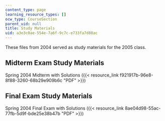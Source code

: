 ```yaml
---
content_type: page
learning_resource_types: []
ocw_type: CourseSection
parent_uid: null
title: Study Materials
uid: a3e3c0ae-554e-7a6f-9c7c-e733fa7d88ac
---
```


These files from 2004 served as study materials for the 2005 class.

Midterm Exam Study Materials
----------------------------

Spring 2004 Midterm with Solutions ({{< resource_link f921917b-96e8-8f88-3260-68b29e909b6c "PDF" >}})

Final Exam Study Materials
--------------------------

Spring 2004 Final Exam with Solutions ({{< resource_link 8ae04d98-55ac-77fb-5d9f-bde25e38b47b "PDF" >}})